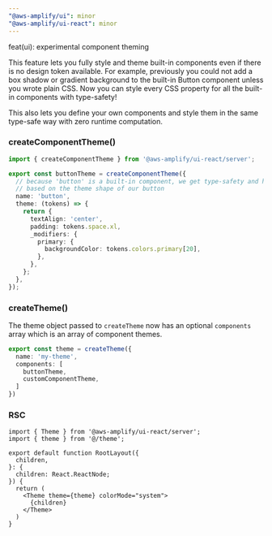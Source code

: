 ```yaml
---
"@aws-amplify/ui": minor
"@aws-amplify/ui-react": minor
---
```


feat(ui): experimental component theming

This feature lets you fully style and theme built-in components even if there is no design token available. For example, previously you could not add a box shadow or gradient background to the built-in Button component unless you wrote plain CSS. Now you can style every CSS property for all the built-in components with type-safety!

This also lets you define your own components and style them in the same type-safe way with zero runtime computation.

### createComponentTheme()

```ts
import { createComponentTheme } from '@aws-amplify/ui-react/server';

export const buttonTheme = createComponentTheme({
  // because 'button' is a built-in component, we get type-safety and hints
  // based on the theme shape of our button
  name: 'button',
  theme: (tokens) => {
    return {
      textAlign: 'center',
      padding: tokens.space.xl,
      _modifiers: {
        primary: {
          backgroundColor: tokens.colors.primary[20],
        },
      },
    };
  },
});
```


### createTheme() 

The theme object passed to `createTheme` now has an optional `components` array which is an array of component themes. 

```ts
export const theme = createTheme({
  name: 'my-theme',
  components: [
    buttonTheme,
    customComponentTheme,
  ]
})
```

### <Theme /> RSC

```tsx
import { Theme } from '@aws-amplify/ui-react/server';
import { theme } from '@/theme';

export default function RootLayout({
  children,
}: {
  children: React.ReactNode;
}) {
  return (
    <Theme theme={theme} colorMode="system">
      {children}
    </Theme>
  )
}
```

